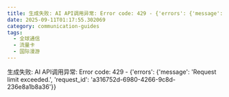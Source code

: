 ```yaml
---
title: 生成失败: AI API调用异常: Error code: 429 - {'errors': {'message': 'Request limit exceeded.', 'request_id': 'b4396486-4cbd-44aa-8de8-043bb8ccbbcd'}}
date: 2025-09-11T01:17:55.302069
category: communication-guides
tags:
  - 全球通信
  - 流量卡
  - 国际漫游
---
```


生成失败: AI API调用异常: Error code: 429 - {'errors': {'message': 'Request limit exceeded.', 'request_id': 'a316752d-6980-4266-9c8d-236e8a1b8a36'}}